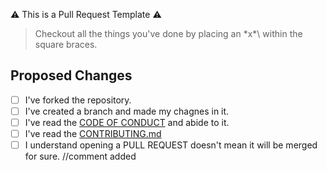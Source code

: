 :warning: This is a Pull Request Template :warning:
> Checkout all the things you've done by placing an \*x*\ within the square braces.
## Proposed Changes
- [ ] I've forked the repository.
- [ ] I've created a branch and made my chagnes in it. 
- [ ] I've read the [CODE OF CONDUCT](https://github.com/my-first-pr/hacktoberfest-2018/blob/master/CODE_OF_CONDUCT.md) and abide to it.
- [ ] I've read the [CONTRIBUTING.md](https://github.com/my-first-pr/hacktoberfest-2018/blob/master/CONTRIBUTING.md)
- [ ] I understand opening a PULL REQUEST doesn't mean it will be merged for sure.
//comment added
